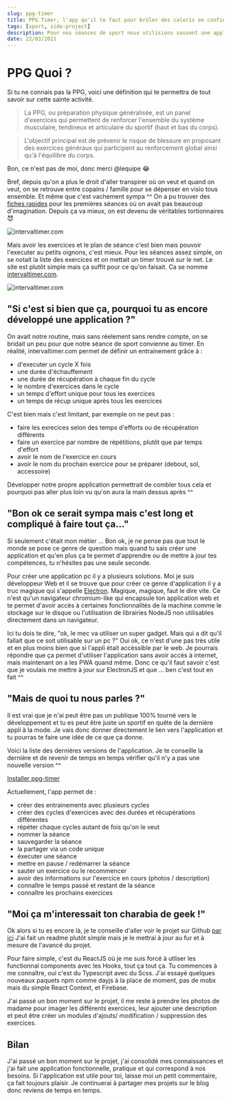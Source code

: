 ```yaml
---
slug: ppg-timer
title: PPG Timer, l'app qu'il te faut pour brûler des caloris en confinement
tags: [sport, side-project]
description: Pour nos séances de sport nous utilisions souvent une application pour gérer les timers. Mais ça ne correspondait pas vraiment à nos besoins. Du coup, comme d'hab on a réinventé la roue mais en mieux ^^
date: 22/03/2021
---
```


# PPG Quoi ?

Si tu ne connais pas la PPG, voici une définition qui te permettra de tout savoir sur cette sainte activité.

>La PPG, ou préparation physique généralisée, est un panel d'exercices qui permettent de renforcer l'ensemble du système musculaire, tendineux et articulaire du sportif (haut et bas du corps).

>L'objectif principal est de prévenir le risque de blessure en proposant des exercices généraux qui participent au renforcement global ainsi qu'à l'équilibre du corps.

Bon, ce n'est pas de moi, donc merci @lequipe :joy:

Bref, depuis qu'on a plus le droit d'aller transpirer où on veut et quand on veut, on se retrouve entre copains / famille pour se dépenser en visio tous ensemble. Et même que c'est vachement sympa ^^ On a pu trouver des [fiches rapides](https://idftriathlon.com/covid-19/sport-en-confinement/seances-confinement-crosslift/) pour les premières séances où on avait pas beaucoup d'imagination. Depuis ça va mieux, on est devenu de véritables tortionnaires :smiling_imp:

![intervaltimer.com](/blog_images/ppg-timer/seance_ppg.png)

Mais avoir les exercices et le plan de séance c'est bien mais pouvoir l'executer au petits oignons, c'est mieux. Pour les séances assez simple, on se notait la liste des exercices et on mettait un timer trouvé sur le net. Le site est plutôt simple mais ça suffit pour ce qu'on faisait. Ca se nomme [intervaltimer.com](https://www.intervaltimer.com/create/hiit-timer).

![intervaltimer.com](/blog_images/ppg-timer/hiit_timer.png)

## "Si c'est si bien que ça, pourquoi tu as encore développé une application ?"

On avait notre routine, mais sans réelement sans rendre compte, on se bridait un peu pour que notre séance de sport convienne au timer. En réalité, intervaltimer.com permet de définir un entrainement grâce à :
- d'executer un cycle X fois 
- une durée d'échauffement
- une durée de récupération à chaque fin du cycle
- le nombre d'exercices dans le cycle
- un temps d'effort unique pour tous les exercices
- un temps de récup unique après tous les exercices

C'est bien mais c'est limitant, par exemple on ne peut pas : 
- faire les exrecices selon des temps d'efforts ou de récupération différents 
- faire un exercice par nombre de répétitions, plutôt que par temps d'effort
- avoir le nom de l'exercice en cours
- avoir le nom du prochain exercice pour se préparer (debout, sol, accessoire)

Développer notre propre application permettrait de combler tous cela et pourquoi pas aller plus loin vu qu'on aura la main dessus après ^^

## "Bon ok ce serait sympa mais c'est long et compliqué à faire tout ça..."

Si seulement c'était mon métier ... Bon ok, je ne pense pas que tout le monde se pose ce genre de question mais quand tu sais créer une application et qu'en plus ça te permet d'apprendre ou de mettre à jour tes compétences, tu n'hésites pas une seule seconde.

Pour créer une application pc il y a plusieurs solutions. Moi je suis développeur Web et il se trouve que pour créer ce genre d'application il y a truc magique qui s'appelle [Electron](https://www.electronjs.org). Magique, magique, faut le dire vite. Ce n'est qu'un navigateur chromium-like qui encapsule ton application web et te permet d'avoir accès à certaines fonctionnalités de la machine comme le stockage sur le disque ou l'utilisation de librairies NodeJS non utilisables directement dans un navigateur.

Ici tu dois te dire, "ok, le mec va utiliser un super gadget. Mais qui a dit qu'il fallait que ce soit utilisable sur un pc ?"
Oui ok, ce n'est d'une pas très utile et en plus moins bien que si l'appli était accèssible par le web. Je pourrais répondre que ça permet d'utiliser l'application sans avoir accès à internet, mais maintenant on a les PWA quand même. Donc ce qu'il faut savoir c'est que je voulais me mettre à jour sur ElectronJS et que ... ben c'est tout en fait ^^

## "Mais de quoi tu nous parles ?"

Il est vrai que je n'ai peut être pas un publique 100% tourné vers le développement et tu es peut être juste un sportif en quête de la dernière appli à la mode. Je vais donc donner directement le lien vers l'application et tu pourras te faire une idée de ce que ça donne.

Voici la liste des dernières versions de l'application. Je te conseille la dernière et de revenir de temps en temps vérifier qu'il n'y a pas une nouvelle version ^^

[Installer ppg-timer](https://github.com/ThomasLaforge/ppg-timer/releases)

Actuellement, l'app permet de :
- créer des entrainements avec plusieurs cycles
- créer des cycles d'exercices avec des durées et récupérations différentes
- répéter chaque cycles autant de fois qu'on le veut
- nommer la séance
- sauvegarder la séance
- la partager via un code unique
- éxecuter une séance
- mettre en pause / redémarrer la séance
- sauter un exercice ou le recommencer
- avoir des informations sur l'exercice en cours (photos / description)
- connaître le temps passé et restant de la séance
- connaître les prochains exercices

## "Moi ça m'interessait ton charabia de geek !"

Ok alors si tu es encore là, je te conseille d'aller voir le projet sur Github [par ici](https://github.com/ThomasLaforge/ppg-timer)
J'ai fait un readme plutôt simple mais je le mettrai à jour au fur et à mesure de l'avancé du projet.

Pour faire simple, c'est du ReactJS où je me suis forcé à utliser les functionnal components avec les Hooks, tout ça tout ça. 
Tu commences à me connaître, oui c'est du Typescript avec du Scss. 
J'ai essayé quelques nouveaux paquets npm comme dayjs à la place de moment, pas de mobx mais du simple React Context, et Firebase.

J'ai passé un bon moment sur le projet, il me reste à prendre les photos de madame pour imager les différents exercices, leur ajouter une description et peut être créer un modules d'ajouts/ modification / suppression des exercices.

## Bilan

J'ai passé un bon moment sur le projet, j'ai consolidé mes connaissances et j'ai fait une application fonctionnelle, pratique et qui correspond à nos besoins. Si l'application est utile pour toi, laisse moi un petit commentaire, ça fait toujours plaisir. Je continuerai à partager mes projets sur le blog donc reviens de temps en temps.
